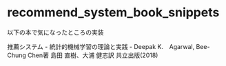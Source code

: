 # recommend_system_book_snippets

以下の本で気になったところの実装

推薦システム - 統計的機械学習の理論と実践 -
Deepak K.　Agarwal, Bee-Chung Chen著
島田 直樹、大浦 健志訳
共立出版(2018)
